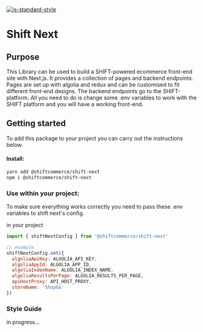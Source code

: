 [ ![js-standard-style](https://img.shields.io/badge/code%20style-standard-brightgreen.svg)](http://standardjs.com)

# Shift Next
## Purpose

This Library can be used to build a SHIFT-powered ecommerce front-end site with Next.js. It provides a collection of pages and backend endpoints. Pages are set up with algolia and redux and can be customised to fit different front-end designs. The backend endpoints go to the SHIFT-platform. All you need to do is change some .env variables to work with the SHIFT platform and you will have a working front-end.


## Getting started

To add this package to your project you can carry out the instructions below.

#### Install:

```bash
yarn add @shiftcommerce/shift-next
npm i @shiftcommerce/shift-next
```

### Use within your project:
To make sure everything works correctly you need to pass these .env variables to shift next's config.

in your project

```jsx
import { shiftNextConfig } from '@shiftcommerce/shift-next'

// example
shiftNextConfig.set({
  algoliaApiKey: ALGOLIA_API_KEY,
  algoliaAppId: ALGOLIA_APP_ID,
  algoliaIndexName: ALGOLIA_INDEX_NAME,
  algoliaResultsPerPage: ALGOLIA_RESULTS_PER_PAGE,
  apiHostProxy: API_HOST_PROXY,
  storeName: 'ShopGo'
})
```

### Style Guide

in progress...